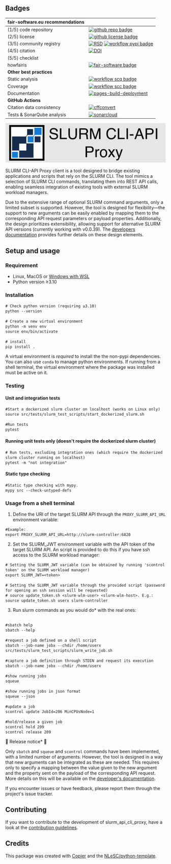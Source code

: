 ## Badges


| fair-software.eu recommendations | |
| :-- | :--  |
| (1/5) code repository              | [![github repo badge](https://img.shields.io/badge/github-repo-000.svg?logo=github&labelColor=gray&color=blue)](https://github.com/SLURM-CLI-API-Proxy/SLURM-CLI-API-Proxy-client) |
| (2/5) license                      | [![github license badge](https://img.shields.io/github/license/SLURM-CLI-API-Proxy/SLURM-CLI-API-Proxy-client)](https://github.com/SLURM-CLI-API-Proxy/SLURM-CLI-API-Proxy-client/blob/main/LICENSE) |
| (3/5) community registry           | [![RSD](https://img.shields.io/badge/rsd-slurm_api_cli_proxy-00a3e3.svg)](https://www.research-software.nl/software/slurm-cli-api-proxy) [![workflow pypi badge](https://img.shields.io/pypi/v/slurm_cli_api_proxy.svg?colorB=blue)](https://pypi.python.org/project/slurm_api_cli_proxy/) |
| (4/5) citation                     | [![DOI](https://zenodo.org/badge/DOI/<replace-with-created-DOI>.svg)](https://doi.org/<replace-with-created-DOI>)|
| (5/5) checklist                    |  |
| howfairis                          | [![fair-software badge](https://img.shields.io/badge/fair--software.eu-%E2%97%8F%20%20%E2%97%8F%20%20%E2%97%8F%20%20%E2%97%8F%20%20%E2%97%8B-yellow)](https://fair-software.eu) |
| **Other best practices**           | &nbsp; |
| Static analysis                    | [![workflow scq badge](https://sonarcloud.io/api/project_badges/measure?project=SLURM-CLI-API-Proxy_SLURM-CLI-API-Proxy-client&metric=alert_status)](https://sonarcloud.io/dashboard?id=SLURM-CLI-API-Proxy_SLURM-CLI-API-Proxy-client) |
| Coverage                           | [![workflow scc badge](https://sonarcloud.io/api/project_badges/measure?project=SLURM-CLI-API-Proxy_SLURM-CLI-API-Proxy-client&metric=coverage)](https://sonarcloud.io/dashboard?id=SLURM-CLI-API-Proxy_SLURM-CLI-API-Proxy-client) |
| Documentation                      | [![pages-build-deployment](https://github.com/SLURM-CLI-API-Proxy/SLURM-CLI-API-Proxy-client/actions/workflows/pages/pages-build-deployment/badge.svg)](https://github.com/SLURM-CLI-API-Proxy/SLURM-CLI-API-Proxy-client/actions/workflows/pages/pages-build-deployment)
| **GitHub Actions**                 | &nbsp; |
| Citation data consistency          | [![cffconvert](https://github.com/SLURM-CLI-API-Proxy/SLURM-CLI-API-Proxy-client/actions/workflows/cffconvert.yml/badge.svg)](https://github.com/SLURM-CLI-API-Proxy/SLURM-CLI-API-Proxy-client/actions/workflows/cffconvert.yml) |
| Tests & SonarQube analysis   | [![sonarcloud](https://github.com/SLURM-CLI-API-Proxy/SLURM-CLI-API-Proxy-client/actions/workflows/unit_tests.yml/badge.svg)](https://github.com/SLURM-CLI-API-Proxy/SLURM-CLI-API-Proxy-client/actions/workflows/unit_tests.yml) |




![alt text](docs/img/slurm_proxy_title.svg)

SLURM CLI-API Proxy client is a tool designed to bridge existing applications and scripts that rely on the SLURM CLI. The tool mimics a selection of SLURM CLI commands, translating them into REST API calls, enabling seamless integration of existing tools with external SLURM workload managers. 

Due to the extensive range of optional SLURM command arguments, only a limited subset is supported. However, the tool is designed for flexibility—the support to new arguments can be easily enabled by mapping them to the corresponding API request parameters or payload properties. Additionally, the design prioritizes extensibility, allowing support for alternative SLURM API versions (currently working with v0.0.39). The [developers documentation](https://slurm-cli-api-proxy.github.io/SLURM-CLI-API-Proxy-client/) provides further details on these design elements.



## Setup and usage

### Requirement
- Linux, MacOS or [Windows with WSL](https://learn.microsoft.com/en-us/windows/wsl/)
- Python version ≥3.10

### Installation 

```shell
# Check python version (requiring ≥3.10)
python --version

# Create a new virtual environment
python -m venv env
source env/bin/activate

# install 
pip install .

```

A virtual environment is *required* to install the the non-pypi dependencies. You can also use `conda` to manage python environments. If running from a shell terminal, the virtual environment where the package was installed must be active on it.

### Testing

#### Unit and integration tests

```shell
#Start a dockerized slurm cluster on localhost (works on Linux only)
source src/tests/slurm_test_scripts/start_dockerized_slurm.sh

#Run tests 
pytest
```

#### Running unit tests only (doesn't require the dockerized slurm cluster)

```shell
# Run tests, excluding integration ones (which require the dockerized slurm cluster running on localhost)
pytest -m "not integration"
```

#### Static type checking

```shell
#Static type checking with mypy. 
mypy src --check-untyped-defs
```

### Usage from a shell terminal

1. Define the URI of the target SLURM API through the `PROXY_SLURM_API_URL` environment variable:

```shell
#Example:
export PROXY_SLURM_API_URL=http://slurm-controller:6820
```

2. Set the SLURM_JWT environment variable with the API token of the target SLURM API. An script is provided to do this if you have ssh access to the SLURM workload manager:

```shell
# Setting the SLURM_JWT variable (can be obtained by running 'scontrol token' on the SLURM workload manager)
export SLURM_JWT=<token>

# Setting the SLURM_JWT variable through the provided script (password for opening an ssh session will be requested)
# source update_token.sh <slurm-wlm-user> <slurm-wlm-host>. E.g.:
source update_token.sh userx slurm-controller
```
   
3. Run slurm commands as you would do* with the real ones:

```shell

#sbatch help
sbatch --help

#request a job defined on a shell script
sbatch --job-name jobx --chdir /home/userx  src/tests/slurm_test_scripts/slurm_write_job.sh

#capture a job definition through STDIN and request its execution
sbatch --job-name jobx --chdir /home/userx

#show running jobs
squeue 

#show running jobs in json format
squeue --json

#update a job
scontrol update JobId=206 MinCPUsNode=1

#hold/release a given job
scontrol hold 209
scontrol release 209

```

🚧 Release notice* 🚧

Only `sbatch` and `squeue` and `scontrol` commands have been implemented, with a limited number of arguments. However, the tool is designed in a way that new arguments can be integrated as these are needed. This requires only to specify a mapping between the value given to the new argument and the property sent on the payload of the corresponding API request. More details on this will be available on the [developer's documentation](https://slurm-cli-api-proxy.github.io/SLURM-CLI-API-Proxy-client/).

If you encounter issues or have feedback, please report them through the project's issue tracker.


## Contributing

If you want to contribute to the development of slurm_api_cli_proxy,
have a look at the [contribution guidelines](CONTRIBUTING.md).

## Credits

This package was created with [Copier](https://github.com/copier-org/copier) and the [NLeSC/python-template](https://github.com/NLeSC/python-template).
